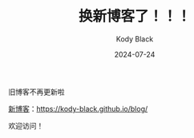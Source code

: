 ﻿---
layout:     Blog
title:      换新博客了！！！
subtitle:   
date:       2024-07-24
author:     Kody Black
header-img: img/post-bg-normal.jpg
catalog: true
tags: 
    - blog
---

旧博客不再更新啦

[新博客](https://kody-black.github.io/blog/)：https://kody-black.github.io/blog/

欢迎访问！
